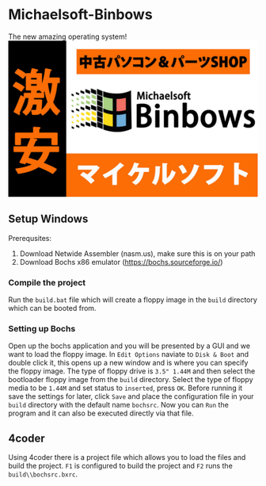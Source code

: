 # Michaelsoft-Binbows
The new amazing operating system!
![binbows](https://raw.githubusercontent.com/Aleman778/Michaelsoft-Binbows/main/banner.jpg)

## Setup Windows
Prerequsites:
1. Download Netwide Assembler (nasm.us), make sure this is on your path
2. Download Bochs x86 emulator (https://bochs.sourceforge.io/)

### Compile the project
Run the `build.bat` file which will create a floppy image in the `build` directory
which can be booted from.

### Setting up Bochs
Open up the bochs application and you will be presented by a GUI and we want
to load the floppy image.
In `Edit Options` naviate to `Disk & Boot` and double click it, this opens up a new
window and is where you can specify the floppy image.
The type of floppy drive is `3.5" 1.44M` and then select the bootloader floppy image
from the `build` directory.
Select the type of floppy media to be `1.44M` and set status to `inserted`,
press `OK`.
Before running it save the settings for later, click `Save` and place the
configuration file in your `build` directory with the default name `bochsrc`.
Now you can `Run` the program and it can also be executed directly via that file.

## 4coder
Using 4coder there is a project file which allows you to load the files
and build the project. `F1` is configured to build the project and
`F2` runs the `build\\bochsrc.bxrc`.
